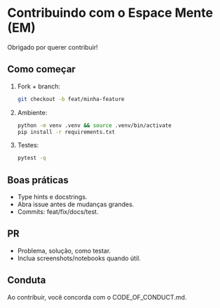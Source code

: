 # Contribuindo com o Espace Mente (EM)

Obrigado por querer contribuir!

## Como começar
1. Fork + branch:
   ```bash
   git checkout -b feat/minha-feature
   ```
2. Ambiente:
   ```bash
   python -m venv .venv && source .venv/bin/activate
   pip install -r requirements.txt
   ```
3. Testes:
   ```bash
   pytest -q
   ```

## Boas práticas
- Type hints e docstrings.
- Abra issue antes de mudanças grandes.
- Commits: feat/fix/docs/test.

## PR
- Problema, solução, como testar.
- Inclua screenshots/notebooks quando útil.

## Conduta
Ao contribuir, você concorda com o CODE_OF_CONDUCT.md.
